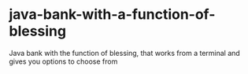 # java-bank-with-a-function-of-blessing
Java bank with the function of blessing, that works from a terminal and gives you options to choose from
